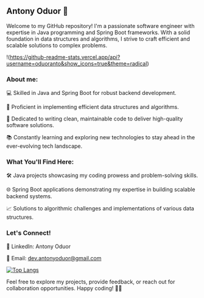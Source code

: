 ##  Antony Oduor 👋

Welcome to my GitHub repository! I'm a passionate software engineer with expertise in Java programming and Spring Boot frameworks. With a solid foundation in data structures and algorithms, I strive to craft efficient and scalable solutions to complex problems.

!(https://github-readme-stats.vercel.app/api?username=oduoranto&show_icons=true&theme=radical)


### About me:

💻 Skilled in Java and Spring Boot for robust backend development.

🌟 Proficient in implementing efficient data structures and algorithms.

🚀 Dedicated to writing clean, maintainable code to deliver high-quality software solutions.

📚 Constantly learning and exploring new technologies to stay ahead in the ever-evolving tech landscape.

### What You'll Find Here:

🛠️ Java projects showcasing my coding prowess and problem-solving skills.

🌐 Spring Boot applications demonstrating my expertise in building scalable backend systems.

📈 Solutions to algorithmic challenges and implementations of various data structures.


### Let's Connect!

🔗 LinkedIn: Antony Oduor

📧 Email: dev.antonyoduor@gmail.com

[![Top Langs](https://github-readme-stats.vercel.app/api/top-langs/?username=oduoranto&layout=pie)](https://github.com/anuraghazra/github-readme-stats)

Feel free to explore my projects, provide feedback, or reach out for collaboration opportunities. Happy coding! 🚀✨





